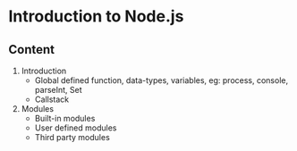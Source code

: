 # Introduction to Node.js

## Content

1. Introduction
    * Global defined function, data-types, variables, eg: process, console, parseInt, Set
    * Callstack
2. Modules
    * Built-in modules
    * User defined modules
    * Third party modules